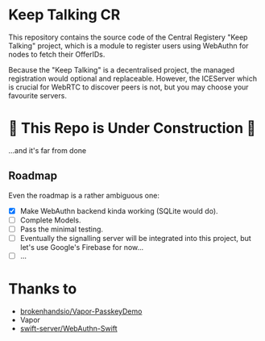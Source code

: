 # Keep Talking CR

This repository contains the source code of the Central Registery "Keep Talking" project, which is a module to register users using WebAuthn for nodes to fetch their OfferIDs. 

Because the "Keep Talking" is a decentralised project, the managed registration would optional and replaceable. However, the ICEServer which is crucial for WebRTC to discover peers is not, but you may choose your favourite servers. 

# 🚧 This Repo is Under Construction 🚧

...and it's far from done

## Roadmap

Even the roadmap is a rather ambiguous one:

- [x] Make WebAuthn backend kinda working (SQLite would do). 
- [ ] Complete Models. 
- [ ] Pass the minimal testing.
- [ ] Eventually the signalling server will be integrated into this project, but let's use Google's Firebase for now...
- [ ] ...

# Thanks to

- [brokenhandsio/Vapor-PasskeyDemo](https://github.com/brokenhandsio/Vapor-PasskeyDemo)
- Vapor
- [swift-server/WebAuthn-Swift](https://github.com/swift-server/webauthn-swift)
